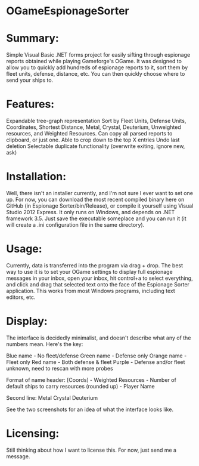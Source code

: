 OGameEspionageSorter
====================

Summary:
====================
Simple Visual Basic .NET forms project for easily sifting through espionage reports obtained while playing Gameforge's OGame.
It was designed to allow you to quickly add hundreds of espionage reports to it, sort them by fleet units, defense, distance, etc. You can then quickly choose where to send your ships to.

Features:
====================
Expandable tree-graph representation
Sort by Fleet Units, Defense Units, Coordinates, Shortest Distance, Metal, Crystal, Deuterium, Unweighted resources, and Weighted Resources.
Can copy all parsed reports to clipboard, or just one.
Able to crop down to the top X entries
Undo last deletion
Selectable duplicate functionality (overwrite exiting, ignore new, ask)

Installation:
====================
Well, there isn't an installer currently, and I'm not sure I ever want to set one up. For now, you can download the most recent compiled binary here on GitHub (in Espionage Sorter/bin/Release), or compile it yourself using Visual Studio 2012 Express. It only runs on Windows, and depends on .NET framework 3.5. Just save the executable someplace and you can run it (it will create a .ini configuration file in the same directory).

Usage:
====================
Currently, data is transferred into the program via drag + drop. The best way to use it is to set your OGame settings to display full espionage messages in your inbox, open your inbox, hit control+a to select everything, and click and drag that selected text onto the face of the Espionage Sorter application. This works from most Windows programs, including text editors, etc.

Display:
====================
The interface is decidedly minimalist, and doesn't describe what any of the numbers mean. Here's the key:

Blue name - No fleet/defense
Green name - Defense only
Orange name - Fleet only
Red name - Both defense & fleet
Purple - Defense and/or fleet unknown, need to rescan with more probes

Format of name header:
[Coords] - Weighted Resources - Number of default ships to carry resources (rounded up) - Player Name

Second line:
Metal Crystal Deuterium

See the two screenshots for an idea of what the interface looks like.

Licensing:
====================
Still thinking about how I want to license this. For now, just send me a message.
